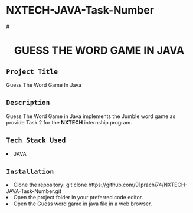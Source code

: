 # NXTECH-JAVA-Task-Number
#<h1 align="center">
  <a href="# JAVA PROJECT"></a>
  GUESS THE WORD GAME IN JAVA
  
</h1>

## `Project Title`
Guess The Word Game In Java

## `Description` 
Guess The Word Game in Java implements the Jumble word game as provide Task 2 for the **NXTECH** internship program.

## `Tech Stack Used`
<li>JAVA</li>



## `Installation`
<li>Clone the repository: git clone https://github.com/91prachi74/NXTECH-JAVA-Task-Number.git </li>
<li>Open the project folder in your preferred code editor.</li>
<li>Open the Guess word game in java file in a web browser.</li>
